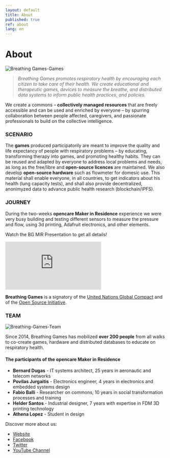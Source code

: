 ```yaml
---
layout: default
title: About
published: true
ref: about
lang: en
---
```


# About

<img src="https://opencarecc.github.io/breathinggames/assets/BG-about-img.jpg" alt="Breathing Games-Games">

<blockquote><i>Breathing Games promotes respiratory health by encouraging each citizen to take care of their health. We create educational and therapeutic games, devices to measure the breathe, and distributed data systems to inform public health practices, and policies.</i></blockquote>

We create a commons – <b>collectively managed resources</b> that are freely accessible and can be used and enriched by everyone – by spurring collaboration between people affected, caregivers, and passionate professionals to build on the collective intelligence.

### SCENARIO

The <b>games</b> produced participatorily are meant to improve the quality and life expectancy of people with respiratory problems – by educating, transforming therapy into games, and promoting healthy habits. They can be reused and adapted by everyone to address local problems and needs, as long as the free/libre and <b>open-source licences</b> are maintained. We also develop <b>open-source hardware</b> such as flowmeter for domesic use. This material shall enable everyone, in all countries, to get indicators about his health (lung capacity tests), and shall also provide decentralized, anonimyzed data to advance public health research (blockchain/IPFS).

### JOURNEY

During the two-weeks <b>opencare Maker in Residence</b> experience we were very busy building and testing different sensors to measure the pressure and flow, using 3d printing, Adafruit electronics, and other elements.

Watch the BG MIR Presentation to get all details!

<iframe class="presentation" src="https://docs.google.com/presentation/d/e/2PACX-1vTTtnTWjSvHVg0bD4mz5sXdNH7VH6U3MsPW25n1zGWwb4qCPcDAGt4hVUOyB_b9eeGaj3FxBlP2yYEV/embed?start=false&loop=false&delayms=3000" frameborder="0" allowfullscreen="true" mozallowfullscreen="true" webkitallowfullscreen="true"></iframe>

<b>Breathing Games</b> is a signatory of the [United Nations Global Compact](https://www.unglobalcompact.org/what-is-gc/participants/84281) and of the [Open Source Initiative](https://opensource.org/node/829).

### TEAM

<img src="https://opencarecc.github.io/breathinggames/assets/BG-about-img-team.jpg" alt="Breathing-Games-Team">

Since 2014, Breathing Games has mobilized <b>over 200 people</b> from all walks to co-create games, hardware and distributed databases to educate on respiratory health.

#### The participants of the <b>opencare Maker in Residence</b>

* <b>Bernard Dugas</b> - IT systems architect, 25 years in aeronautic and telecom networks
* <b>Povilas Jurgaitis</b> - Electronics engineer, 4 years in electronics and embedded systems design
* <b>Fabio Balli</b> - Researcher on commons, 10 years in social transformation processes and training
* <b>Helder Santos</b> - Industrial designer, 7 years with expertise in FDM 3D printing technology
* <b>Athena Lopez</b> - Student in design

Discover more about us:

* [Website](http://breathinggames.net/?q=en)
* [Facebook](https://www.facebook.com/breathinggames/)
* [Twitter](https://twitter.com/breathinggames?ref_src=twsrc%5Etfw&ref_url=http%3A%2F%2Fbreathinggames.net%2F%3Fq%3Den)
* [YouTube Channel](https://www.youtube.com/channel/UC2bK-LCBKF3SeFATwgg3U6g)

